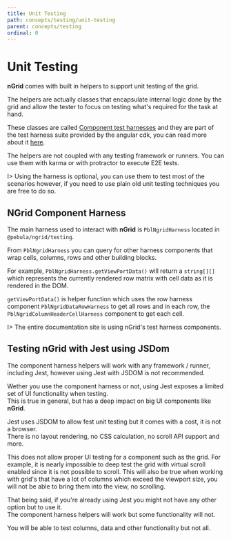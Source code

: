 ```yaml
---
title: Unit Testing
path: concepts/testing/unit-testing
parent: concepts/testing
ordinal: 0
---
```

# Unit Testing

**nGrid** comes with built in helpers to support unit testing of the grid.

The helpers are actually classes that encapsulate internal logic done by the grid and allow the tester to focus on testing
what's required for the task at hand.

These classes are called [Component test harnesses](https://material.angular.io/cdk/test-harnesses/overview) and they are part
of the test harness suite provided by the angular cdk, you can read more about it [here](https://material.angular.io/cdk/test-harnesses/overview).

The helpers are not coupled with any testing framework or runners. You can use them with karma or with protractor to execute E2E tests.

I> Using the harness is optional, you can use them to test most of the scenarios however, if you need to use plain old unit testing
techniques you are free to do so.

## NGrid Component Harness

The main harness used to interact with **nGrid** is `PblNgridHarness` located in `@pebula/ngrid/testing`.  

From `PblNgridHarness` you can query for other harness components that wrap cells, columns, rows and other building blocks.

For example, `PblNgridHarness.getViewPortData()` will return a `string[][]` which represents the currently rendered row matrix
with cell data as it is rendered in the DOM.

`getViewPortData()` is helper function which uses the row harness component `PblNgridDataRowHarness` to get all rows
and in each row, the `PblNgridColumnHeaderCellHarness` component to get each cell.

I> The entire documentation site is using nGrid's test harness components.

## Testing nGrid with Jest using JSDom

The component harness helpers will work with any framework / runner, including Jest, however using Jest with JSDOM is not
recommended.

Wether you use the component harness or not, using Jest exposes a limited set of UI functionality when testing.  
This is true in general, but has a deep impact on big UI components like **nGrid**.

Jest uses JSDOM to allow fest unit testing but it comes with a cost, it is not a browser.  
There is no layout rendering, no CSS calculation, no scroll API support and more.

This does not allow proper UI testing for a component such as the grid.
For example, it is nearly impossible to deep test the grid with virtual scroll enabled since it is not possible to scroll.
This will also be true when working with grid's that have a lot of columns which exceed the viewport size, you will not be able
to bring them into the view, no scrolling.

That being said, if you're already using Jest you might not have any other option but to use it.  
The component harness helpers will work but some functionality will not.

You will be able to test columns, data and other functionality but not all.
